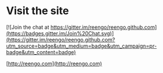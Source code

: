 # Visit the site

[![Join the chat at https://gitter.im/reengo/reengo.github.com](https://badges.gitter.im/Join%20Chat.svg)](https://gitter.im/reengo/reengo.github.com?utm_source=badge&utm_medium=badge&utm_campaign=pr-badge&utm_content=badge)

[http://reengo.com](http://reengo.com)